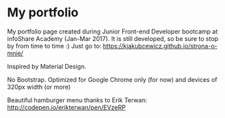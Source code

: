 My portfolio
============

My portfolio page created during Junior Front-end Developer bootcamp at infoShare Academy (Jan-Mar 2017). It is still developed, so be sure to stop by from time to time :) Just go to: https://kjakubcewicz.github.io/strona-o-mnie/



Inspired by Material Design.

No Bootstrap. Optimized for Google Chrome only (for now) and devices of 320px width (or more)

Beautiful hamburger menu thanks to Erik Terwan: http://codepen.io/erikterwan/pen/EVzeRP
